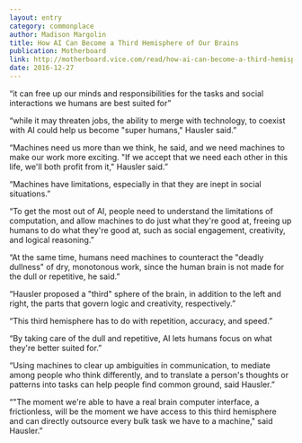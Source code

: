 ```yaml
---
layout: entry
category: commonplace
author: Madison Margolin
title: How AI Can Become a Third Hemisphere of Our Brains
publication: Motherboard
link: http://motherboard.vice.com/read/how-ai-can-become-a-third-hemisphere-of-our-brains
date: 2016-12-27
---
```


“it can free up our minds and responsibilities for the tasks and social interactions we humans are best suited for”

“while it may threaten jobs, the ability to merge with technology, to coexist with AI could help us become "super humans," Hausler said.”

“Machines need us more than we think, he said, and we need machines to make our work more exciting. "If we accept that we need each other in this life, we'll both profit from it," Hausler said.”

“Machines have limitations, especially in that they are inept in social situations.”

“To get the most out of AI, people need to understand the limitations of computation, and allow machines to do just what they're good at, freeing up humans to do what they're good at, such as social engagement, creativity, and logical reasoning.”

“At the same time, humans need machines to counteract the "deadly dullness" of dry, monotonous work, since the human brain is not made for the dull or repetitive, he said.”

“Hausler proposed a "third" sphere of the brain, in addition to the left and right, the parts that govern logic and creativity, respectively.”

“This third hemisphere has to do with repetition, accuracy, and speed.”

“By taking care of the dull and repetitive, AI lets humans focus on what they're better suited for.”

“Using machines to clear up ambiguities in communication, to mediate among people who think differently, and to translate a person's thoughts or patterns into tasks can help people find common ground, said Hausler.”

“"The moment we're able to have a real brain computer interface, a frictionless, will be the moment we have access to this third hemisphere and can directly outsource every bulk task we have to a machine," said Hausler.”


